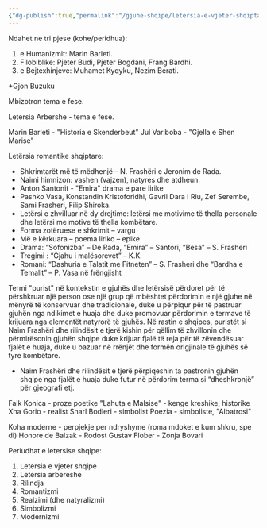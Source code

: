 ```yaml
---
{"dg-publish":true,"permalink":"/gjuhe-shqipe/letersia-e-vjeter-shqiptare/"}
---
```


Ndahet ne tri pjese (kohe/peridhua):
1. e Humanizmit: Marin Barleti.
2. Filobiblike: Pjeter Budi, Pjeter Bogdani, Frang Bardhi.
3. e Bejtexhinjeve: Muhamet Kyqyku, Nezim Berati.

+Gjon Buzuku

Mbizotron tema e fese.

Letersia Arbershe - tema e fese.

Marin Barleti - "Historia e Skenderbeut"
Jul Variboba - "Gjella e Shen Marise"

Letërsia romantike shqiptare:
- Shkrimtarët më të mëdhenjë – N. Frashëri e Jeronim de Rada.
- Naimi himnizon: vashen (vajzen), natyres dhe atdheun.
- Anton Santonit - "Emira" drama e pare lirike
- Pashko Vasa, Konstandin Kristoforidhi, Gavril Dara i Riu, Zef Serembe, Sami Frasheri, Filip Shiroka.
- Letërsi e zhvilluar në dy drejtime: letërsi me motivime të thella personale dhe letërsi me motive të thella kombëtare.
- Forma zotëruese e shkrimit – vargu
- Më e kërkuara – poema liriko – epike
- Drama: “Sofonizba” – De Rada, “Emira” – Santori, “Besa” – S. Frasheri
- Tregimi : “Gjahu i malësorevet” – K.K.
- Romani: “Dashuria e Talatit me Fitneten” – S. Frasheri dhe “Bardha e Temalit” – P. Vasa në frëngjisht

Termi "purist" në kontekstin e gjuhës dhe letërsisë përdoret për të përshkruar një person ose një grup që mbështet përdorimin e një gjuhe në mënyrë të konservuar dhe tradicionale, duke u përpiqur për të pastruar gjuhën nga ndikimet e huaja dhe duke promovuar përdorimin e termave të krijuara nga elementët natyrorë të gjuhës. Në rastin e shqipes, puristët si Naim Frashëri dhe rilindësit e tjerë kishin për qëllim të zhvillonin dhe përmirësonin gjuhën shqipe duke krijuar fjalë të reja për të zëvendësuar fjalët e huaja, duke u bazuar në rrënjët dhe formën origjinale të gjuhës së tyre kombëtare. 
- Naim Frashëri dhe rilindësit e tjerë përpiqeshin ta pastronin gjuhën shqipe nga fjalët e huaja duke futur në përdorim terma si “dheshkronjë” për gjeografi etj.

Faik Konica - proze poetike
"Lahuta e Malsise" - kenge kreshike, historike
Xha Gorio - realist
Sharl Bodleri - simbolist
Poezia - simboliste, "Albatrosi"

Koha moderne - perpjekje per ndryshyme (roma mdoket e kum shkru, spe di)
Honore de Balzak - Rodost
Gustav Flober - Zonja Bovari

Periudhat e letersise shqipe:
1. Letersia e vjeter shqipe
2. Letersia arbereshe
3. Rilindja
4. Romantizmi
5. Realzimi (dhe natyralizmi)
6. Simbolizmi
7. Modernizmi
